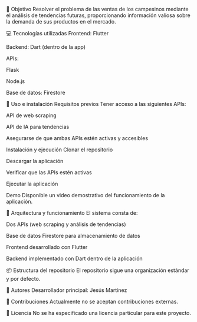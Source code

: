 🎯 Objetivo
Resolver el problema de las ventas de los campesinos mediante el análisis de tendencias futuras, proporcionando información valiosa sobre la demanda de sus productos en el mercado.

💻 Tecnologías utilizadas
Frontend: Flutter

Backend: Dart (dentro de la app)

APIs:

Flask

Node.js

Base de datos: Firestore

🚀 Uso e instalación
Requisitos previos
Tener acceso a las siguientes APIs:

API de web scraping

API de IA para tendencias

Asegurarse de que ambas APIs estén activas y accesibles

Instalación y ejecución
Clonar el repositorio

Descargar la aplicación

Verificar que las APIs estén activas

Ejecutar la aplicación

Demo
Disponible un video demostrativo del funcionamiento de la aplicación.

🧠 Arquitectura y funcionamiento
El sistema consta de:

Dos APIs (web scraping y análisis de tendencias)

Base de datos Firestore para almacenamiento de datos

Frontend desarrollado con Flutter

Backend implementado con Dart dentro de la aplicación



📦 Estructura del repositorio
El repositorio sigue una organización estándar y por defecto.

👤 Autores
Desarrollador principal: Jesús Martínez

🤝 Contribuciones
Actualmente no se aceptan contribuciones externas.

📜 Licencia
No se ha especificado una licencia particular para este proyecto.
